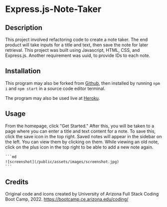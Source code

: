 # Express.js-Note-Taker

## Description

This project involved refactoring code to create a note taker. The end product will take inputs for a title and text, then save the note for later retrieval. This project was built using Javascript, HTML, CSS, and Express.js. Another requirement was uuid, to provide IDs to each note.


## Installation

This program may also be forked from [Github](https://github.com/rensyphon/PWA-Text-Editor), then installed by running `npm i` and `npm start` in a source code editor terminal.

The program may also be used live at [Heroku]().

## Usage

From the homepage, click "Get Started." After this, you will be taken to a page where you can enter a title and text content for a note. To save this, click the save icon in the top right. Saved notes will appear in the sidebar on the left. You can view them by clicking on them. While viewing an old note, click on the plus icon in the top right to be able to add a new note again.

    ```md
    ![screenshot](/public/assets/images/screenshot.jpg)
    ```

## Credits

Original code and icons created by University of Arizona Full Stack Coding Boot Camp, 2022. https://bootcamp.ce.arizona.edu/coding/